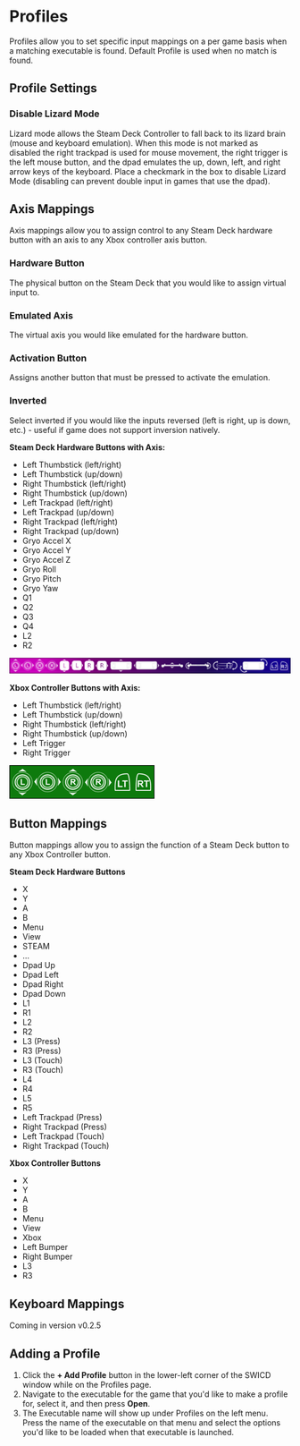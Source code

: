 # Profiles
Profiles allow you to set specific input mappings on a per game basis when a matching executable is found. Default Profile is used when no match is found.

## Profile Settings

### Disable Lizard Mode
Lizard mode allows the Steam Deck Controller to fall back to its lizard brain (mouse and keyboard emulation). When this mode is not marked as disabled the right trackpad is used for mouse movement, the right trigger is the left mouse button, and the dpad emulates the up, down, left, and right arrow keys of the keyboard. Place a checkmark in the box to disable Lizard Mode (disabling can prevent double input in games that use the dpad). 

## Axis Mappings
Axis mappings allow you to assign control to any Steam Deck hardware button with an axis to any Xbox controller axis button.

### Hardware Button
The physical button on the Steam Deck that you would like to assign virtual input to.

### Emulated Axis
The virtual axis you would like emulated for the hardware button.

### Activation Button
Assigns another button that must be pressed to activate the emulation.

### Inverted
Select inverted if you would like the inputs reversed (left is right, up is down, etc.) - useful if game does not support inversion natively.

**Steam Deck Hardware Buttons with Axis:**
- Left Thumbstick (left/right) 
- Left Thumbstick (up/down)
- Right Thumbstick (left/right)
- Right Thumbstick (up/down)
- Left Trackpad (left/right) 
- Left Trackpad (up/down)
- Right Trackpad (left/right)
- Right Trackpad (up/down)
- Gryo Accel X
- Gryo Accel Y
- Gryo Accel Z
- Gryo Roll
- Gryo Pitch
- Gryo Yaw
- Q1
- Q2
- Q3
- Q4
- L2
- R2

![Steam Deck Axis Buttons](/docs/images/Steam%20Deck%20Axis.png)

**Xbox Controller Buttons with Axis:**
- Left Thumbstick (left/right) 
- Left Thumbstick (up/down)
- Right Thumbstick (left/right)
- Right Thumbstick (up/down)
- Left Trigger
- Right Trigger

![Xbox Controller Axis Buttons](/docs/images/Xbox%20Axis.png)

## Button Mappings
Button mappings allow you to assign the function of a Steam Deck button to any Xbox Controller button.

**Steam Deck Hardware Buttons**
- X
- Y
- A
- B
- Menu
- View
- STEAM
- ...
- Dpad Up
- Dpad Left
- Dpad Right
- Dpad Down
- L1
- R1
- L2
- R2
- L3 (Press)
- R3 (Press)
- L3 (Touch)
- R3 (Touch)
- L4
- R4
- L5
- R5
- Left Trackpad (Press)
- Right Trackpad (Press)
- Left Trackpad (Touch)
- Right Trackpad (Touch)

**Xbox Controller Buttons**
- X
- Y
- A
- B
- Menu
- View
- Xbox
- Left Bumper
- Right Bumper
- L3
- R3

## Keyboard Mappings
Coming in version v0.2.5

## Adding a Profile
1. Click the **+ Add Profile** button in the lower-left corner of the SWICD window while on the Profiles page.  
2. Navigate to the executable for the game that you'd like to make a profile for, select it, and then press **Open**.
3. The Executable name will show up under Profiles on the left menu. Press the name of the executable on that menu and select the options you'd like to be loaded when that executable is launched.